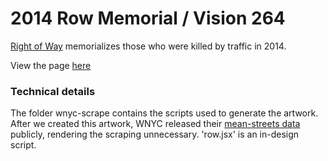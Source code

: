 # 2014 Row Memorial / Vision 264

[Right of Way](http://www.rightofway.org) memorializes those who were killed by traffic in 2014. 

View the page [here](http://www.rightofway.org/2014-memorial)

### Technical details
The folder wnyc-scrape contains the scripts used to generate the artwork. After we created this artwork, WNYC released their [mean-streets data](https://github.com/datanews/mean-streets) publicly, rendering the scraping unnecessary. 'row.jsx' is an in-design script. 

